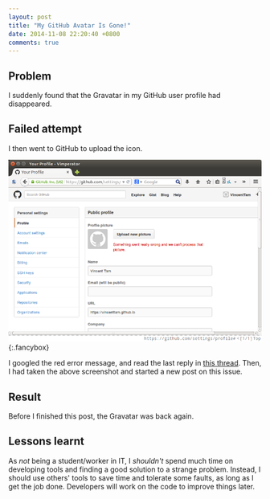 ```yaml
---
layout: post
title: "My GitHub Avatar Is Gone!"
date: 2014-11-08 22:20:40 +0800
comments: true
---
```


Problem
---

I suddenly found that the Gravatar in my GitHub user profile had
disappeared.

Failed attempt
---

I then went to GitHub to upload the icon.

![screen](/images/posts/GitHubIconUploadFailed/err.png){:.fancybox}

I googled the <span class="grp1">red error message</span>, and read the
last reply in [this thread][src].  Then, I had taken the above
screenshot and started a new post on this issue.

Result
---

Before I finished this post, the Gravatar was back again.

Lessons learnt
---

As *not* being a student/worker in IT, I *shouldn't* spend much time
on developing tools and finding a good solution to a strange problem.
Instead, I should use others' tools to save time and tolerate some
faults, as long as I get the job done.  Developers will work on the
code to improve things later.

[src]: https://twitter.com/github/status/448179270062710784
